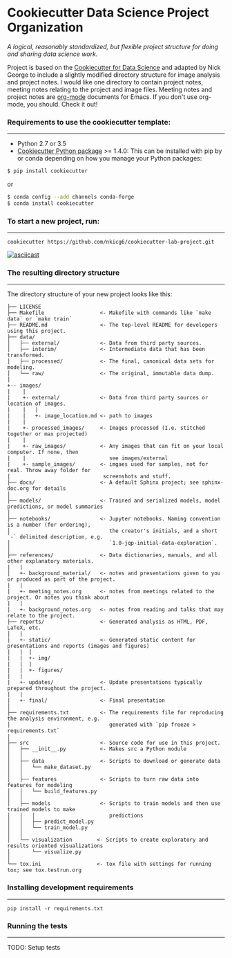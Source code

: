# Cookiecutter Data Science Project Organization

_A logical, reasonably standardized, but flexible project structure for doing and sharing data science work._

Project is based on the [Cookiecutter for Data Science](https://drivendata.github.io/cookiecutter-data-science/) and adapted by Nick George to include a slightly modified directory structure for image analysis and project notes. I would like one directory to contain project notes, meeting notes relating to the project and image files. Meeting notes and project notes are [org-mode](http://orgmode.org/) documents for Emacs. If you don't use org-mode, you should. Check it out!


### Requirements to use the cookiecutter template:
-----------
 - Python 2.7 or 3.5
 - [Cookiecutter Python package](http://cookiecutter.readthedocs.org/en/latest/installation.html) >= 1.4.0: This can be installed with pip by or conda depending on how you manage your Python packages:

``` bash
$ pip install cookiecutter
```

or

``` bash
$ conda config --add channels conda-forge
$ conda install cookiecutter
```


### To start a new project, run:
------------

    cookiecutter https://github.com/nkicg6/cookiecutter-lab-project.git

[![asciicast](https://asciinema.org/a/9bgl5qh17wlop4xyxu9n9wr02.png)](https://asciinema.org/a/9bgl5qh17wlop4xyxu9n9wr02)


### The resulting directory structure
------------

The directory structure of your new project looks like this: 

```
├── LICENSE
├── Makefile                  <- Makefile with commands like `make data` or `make train`
├── README.md                 <- The top-level README for developers using this project.
├── data/
│   ├── external/             <- Data from third party sources.
│   ├── interim/              <- Intermediate data that has been transformed.
│   ├── processed/            <- The final, canonical data sets for modeling.
│   └── raw/                  <- The original, immutable data dump.
|
+-- images/
|    |
|    +- external/             <- Data from third party sources or location of images.
|    |   |
|    |   +- image_location.md <- path to images
|    |
|    +- processed_images/     <- Images processed (I.e. stitched together or max projected)
|    |
|    +- raw_images/           <- Any images that can fit on your local computer. If none, then
|    |                           see images/external
|    +- sample_images/        <- imgaes used for samples, not for real. Throw away folder for
|                              screenshots and stuff.
├── docs/                     <- A default Sphinx project; see sphinx-doc.org for details
│
├── models/                   <- Trained and serialized models, model predictions, or model summaries
│
├── notebooks/                <- Jupyter notebooks. Naming convention is a number (for ordering),
│                                the creator's initials, and a short `-` delimited description, e.g.
│                                `1.0-jqp-initial-data-exploration`.
│
├── references/               <- Data dictionaries, manuals, and all other explanatory materials.
|   |
│   +- background_material/   <- notes and presentations given to you or produced as part of the project.
|   |
|   +- meeting_notes.org      <- notes from meetings related to the project. Or notes you think about
|   |
|   +- background_notes.org   <- notes from reading and talks that may relate to the project. 
├── reports/                  <- Generated analysis as HTML, PDF, LaTeX, etc.
│   | 
|   +- static/                <- Generated static content for presentations and reports (images and figures)
|   |  |
|   |  +- img/
|   |  |
|   |  +- figures/
|   |
|   +- updates/               <- Update presentations typically prepared throughout the project. 
|   |
|   +- final/                 <- Final presentation
│
├── requirements.txt          <- The requirements file for reproducing the analysis environment, e.g.
│                                generated with `pip freeze > requirements.txt`
│
├── src                       <- Source code for use in this project.
│   ├── __init__.py           <- Makes src a Python module
│   │
│   ├── data                  <- Scripts to download or generate data
│   │   └── make_dataset.py
│   │
│   ├── features              <- Scripts to turn raw data into features for modeling
│   │   └── build_features.py
│   │
│   ├── models                <- Scripts to train models and then use trained models to make
│   │   │                        predictions
│   │   ├── predict_model.py
│   │   └── train_model.py
│   │
│   └── visualization        <- Scripts to create exploratory and results oriented visualizations
│       └── visualize.py
│
└── tox.ini                  <- tox file with settings for running tox; see tox.testrun.org
```

### Installing development requirements
------------

    pip install -r requirements.txt

### Running the tests
------------

TODO: Setup tests
